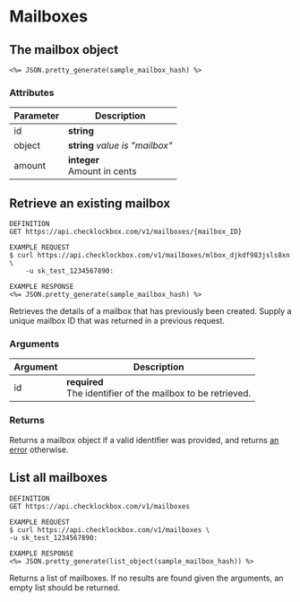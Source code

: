# Mailboxes

## The mailbox object

```shell
<%= JSON.pretty_generate(sample_mailbox_hash) %>
```

### Attributes

Parameter | Description
--------- | -----------
id | **string**
object | **string** *value is "mailbox"*
amount | **integer**<br>Amount in cents

## Retrieve an existing mailbox

```shell
DEFINITION
GET https://api.checklockbox.com/v1/mailboxes/{mailbox_ID}

EXAMPLE REQUEST
$ curl https://api.checklockbox.com/v1/mailboxes/mlbox_djkdf983jsls8xn \
    -u sk_test_1234567890:

EXAMPLE RESPONSE
<%= JSON.pretty_generate(sample_mailbox_hash) %>
```

Retrieves the details of a mailbox that has previously been created. Supply a unique mailbox ID that was returned in a previous request.

### Arguments

Argument | Description
--------- | -----------
id | **required**<br>The identifier of the mailbox to be retrieved.

### Returns

Returns a mailbox object if a valid identifier was provided, and returns [an error](#errors) otherwise.

## List all mailboxes

```shell
DEFINITION
GET https://api.checklockbox.com/v1/mailboxes

EXAMPLE REQUEST
$ curl https://api.checklockbox.com/v1/mailboxes \
-u sk_test_1234567890:

EXAMPLE RESPONSE
<%= JSON.pretty_generate(list_object(sample_mailbox_hash)) %>
```

Returns a list of mailboxes. If no results are found given the arguments, an empty list should be returned.